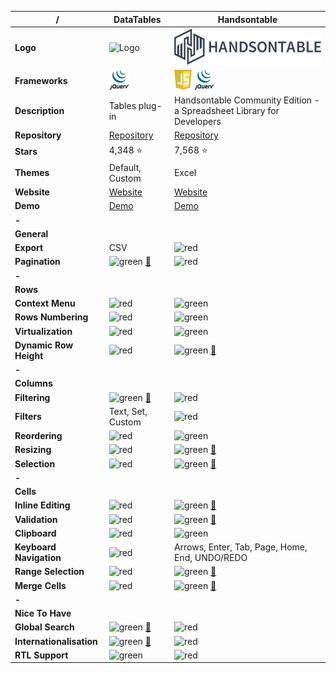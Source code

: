 |**/**|DataTables|Handsontable|
|-----|----------|------------|
|**Logo**|![Logo](https://datatables.net/media/images/nav-dt.png)|![Logo](https://raw.githubusercontent.com/handsontable/static-files/master/Images/Logo/Handsontable/Handsontable-logo-300-74.png)|
|**Frameworks**|![jQuery](https://raw.githubusercontent.com/AmitMY/grids/master/assets/frameworks/jquery.png)|![Javascript](https://raw.githubusercontent.com/AmitMY/grids/master/assets/frameworks/javascript.png) ![jQuery](https://raw.githubusercontent.com/AmitMY/grids/master/assets/frameworks/jquery.png)|
|**Description**|Tables plug-in|Handsontable Community Edition - a Spreadsheet Library for Developers|
|**Repository**|[Repository](https://github.com/DataTables/DataTables)|[Repository](https://github.com/handsontable/handsontable)|
|**Stars**|4,348 :star:|7,568 :star:|
|**Themes**|Default, Custom|Excel|
|**Website**|[Website](https://datatables.net/)|[Website](https://handsontable.com/)|
|**Demo**|[Demo](https://datatables.net/examples/index)|[Demo](https://handsontable.com/examples.html)|
|**-**|||
|**General**|||
|**Export**|CSV|![red](http://placehold.it/23/f03c15/000000?text=+)|
|**Pagination**|![green](http://placehold.it/23/c5f015/000000?text=+) [:book:](https://datatables.net/examples/basic_init/alt_pagination.html)|![red](http://placehold.it/23/f03c15/000000?text=+)|
|**-**|||
|**Rows**|||
|**Context Menu**|![red](http://placehold.it/23/f03c15/000000?text=+)|![green](http://placehold.it/23/c5f015/000000?text=+)|
|**Rows Numbering**|![red](http://placehold.it/23/f03c15/000000?text=+)|![green](http://placehold.it/23/c5f015/000000?text=+)|
|**Virtualization**|![red](http://placehold.it/23/f03c15/000000?text=+)|![green](http://placehold.it/23/c5f015/000000?text=+)|
|**Dynamic Row Height**|![red](http://placehold.it/23/f03c15/000000?text=+)|![green](http://placehold.it/23/c5f015/000000?text=+) [:book:](https://docs.handsontable.com/pro/1.9.1/demo-resizing.html)|
|**-**|||
|**Columns**|||
|**Filtering**|![green](http://placehold.it/23/c5f015/000000?text=+) [:book:](https://datatables.net/examples/api/multi_filter.html)|![red](http://placehold.it/23/f03c15/000000?text=+)|
|**Filters**|Text, Set, Custom|![red](http://placehold.it/23/f03c15/000000?text=+)|
|**Reordering**|![red](http://placehold.it/23/f03c15/000000?text=+)|![green](http://placehold.it/23/c5f015/000000?text=+)|
|**Resizing**|![red](http://placehold.it/23/f03c15/000000?text=+)|![green](http://placehold.it/23/c5f015/000000?text=+) [:book:](https://docs.handsontable.com/pro/1.9.1/demo-resizing.html)|
|**Selection**|![red](http://placehold.it/23/f03c15/000000?text=+)|![green](http://placehold.it/23/c5f015/000000?text=+) [:book:](https://docs.handsontable.com/pro/1.9.1/demo-highlighting-selection.html)|
|**-**|||
|**Cells**|||
|**Inline Editing**|![red](http://placehold.it/23/f03c15/000000?text=+)|![green](http://placehold.it/23/c5f015/000000?text=+) [:book:](https://docs.handsontable.com/pro/1.9.1/tutorial-cell-editor.html)|
|**Validation**|![red](http://placehold.it/23/f03c15/000000?text=+)|![green](http://placehold.it/23/c5f015/000000?text=+) [:book:](https://docs.handsontable.com/pro/1.9.1/demo-data-validation.html)|
|**Clipboard**|![red](http://placehold.it/23/f03c15/000000?text=+)|![green](http://placehold.it/23/c5f015/000000?text=+)|
|**Keyboard Navigation**|![red](http://placehold.it/23/f03c15/000000?text=+)|Arrows, Enter, Tab, Page, Home, End, UNDO/REDO|
|**Range Selection**|![red](http://placehold.it/23/f03c15/000000?text=+)|![green](http://placehold.it/23/c5f015/000000?text=+) [:book:](https://docs.handsontable.com/pro/1.9.1/demo-highlighting-selection.html)|
|**Merge Cells**|![red](http://placehold.it/23/f03c15/000000?text=+)|![green](http://placehold.it/23/c5f015/000000?text=+) [:book:](https://docs.handsontable.com/pro/1.9.1/demo-merged-cells.html)|
|**-**|||
|**Nice To Have**|||
|**Global Search**|![green](http://placehold.it/23/c5f015/000000?text=+) [:book:](https://datatables.net/examples/api/multi_filter.html)|![red](http://placehold.it/23/f03c15/000000?text=+)|
|**Internationalisation**|![green](http://placehold.it/23/c5f015/000000?text=+) [:book:](https://datatables.net/manual/i18n)|![red](http://placehold.it/23/f03c15/000000?text=+)|
|**RTL Support**|![green](http://placehold.it/23/c5f015/000000?text=+)|![red](http://placehold.it/23/f03c15/000000?text=+)|